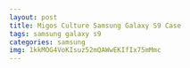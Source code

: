 ```yaml
---
layout: post
title: Migos Culture Samsung Galaxy S9 Case
tags: samsung galaxy s9
categories: samsung
img: 1kkMOG4VoKIsuz52mQAWwEKIfIx75mMmc
---
```

